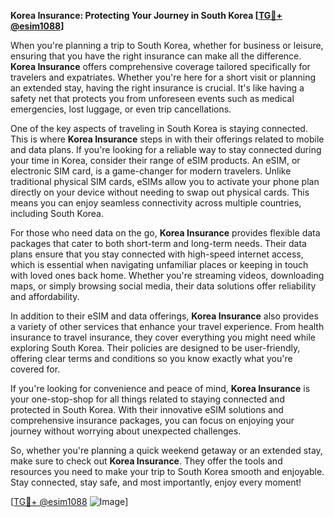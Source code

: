 **Korea Insurance: Protecting Your Journey in South Korea [[TG💪+ @esim1088](https://t.me/s/esim1088)]**

When you're planning a trip to South Korea, whether for business or leisure, ensuring that you have the right insurance can make all the difference. **Korea Insurance** offers comprehensive coverage tailored specifically for travelers and expatriates. Whether you're here for a short visit or planning an extended stay, having the right insurance is crucial. It's like having a safety net that protects you from unforeseen events such as medical emergencies, lost luggage, or even trip cancellations.

One of the key aspects of traveling in South Korea is staying connected. This is where **Korea Insurance** steps in with their offerings related to mobile and data plans. If you're looking for a reliable way to stay connected during your time in Korea, consider their range of eSIM products. An eSIM, or electronic SIM card, is a game-changer for modern travelers. Unlike traditional physical SIM cards, eSIMs allow you to activate your phone plan directly on your device without needing to swap out physical cards. This means you can enjoy seamless connectivity across multiple countries, including South Korea.

For those who need data on the go, **Korea Insurance** provides flexible data packages that cater to both short-term and long-term needs. Their data plans ensure that you stay connected with high-speed internet access, which is essential when navigating unfamiliar places or keeping in touch with loved ones back home. Whether you're streaming videos, downloading maps, or simply browsing social media, their data solutions offer reliability and affordability.

In addition to their eSIM and data offerings, **Korea Insurance** also provides a variety of other services that enhance your travel experience. From health insurance to travel insurance, they cover everything you might need while exploring South Korea. Their policies are designed to be user-friendly, offering clear terms and conditions so you know exactly what you're covered for.

If you're looking for convenience and peace of mind, **Korea Insurance** is your one-stop-shop for all things related to staying connected and protected in South Korea. With their innovative eSIM solutions and comprehensive insurance packages, you can focus on enjoying your journey without worrying about unexpected challenges.

So, whether you're planning a quick weekend getaway or an extended stay, make sure to check out **Korea Insurance**. They offer the tools and resources you need to make your trip to South Korea smooth and enjoyable. Stay connected, stay safe, and most importantly, enjoy every moment!

[[TG💪+ @esim1088](https://t.me/s/esim1088) ![Image](https://i.postimg.cc/Y0z9fWf4/image.png)]